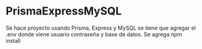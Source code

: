 # PrismaExpressMySQL

Se hace proyecto usando Prisma, Express y MySQL
se tiene que agregar el .env
donde viene usuario contraseña y base de datos.
Se agrega npm install
